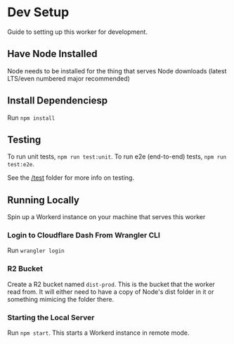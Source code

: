 # Dev Setup

Guide to setting up this worker for development.

## Have Node Installed

Node needs to be installed for the thing that serves Node downloads (latest LTS/even numbered major recommended)

## Install Dependenciesp

Run `npm install`

## Testing

To run unit tests, `npm run test:unit`. To run e2e (end-to-end) tests, `npm run test:e2e`.

See the [/test](../tests/) folder for more info on testing.

## Running Locally

Spin up a Workerd instance on your machine that serves this worker

### Login to Cloudflare Dash From Wrangler CLI

Run `wrangler login`

### R2 Bucket

Create a R2 bucket named `dist-prod`. This is the bucket that the worker read from. It will either need to have a copy of Node's dist folder in it or something mimicing the folder there.

### Starting the Local Server

Run `npm start`. This starts a Workerd instance in remote mode.
